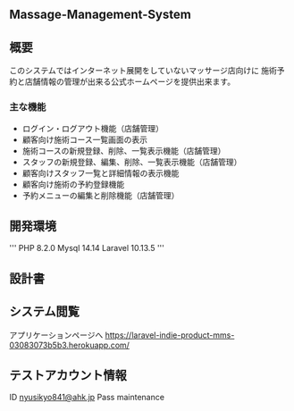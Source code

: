 ## Massage-Management-System

## 概要
このシステムではインターネット展開をしていないマッサージ店向けに
施術予約と店舗情報の管理が出来る公式ホームページを提供出来ます。

### 主な機能
* ログイン・ログアウト機能（店舗管理）
* 顧客向け施術コース一覧画面の表示
* 施術コースの新規登録、削除、一覧表示機能（店舗管理）
* スタッフの新規登録、編集、削除、一覧表示機能（店舗管理）
* 顧客向けスタッフ一覧と詳細情報の表示機能
* 顧客向け施術の予約登録機能
* 予約メニューの編集と削除機能（店舗管理）

## 開発環境
'''
PHP 8.2.0
Mysql 14.14
Laravel 10.13.5
'''
## 設計書



## システム閲覧

アプリケーションページへ https://laravel-indie-product-mms-03083073b5b3.herokuapp.com/

## テストアカウント情報
ID nyusikyo841@ahk.jp
Pass maintenance